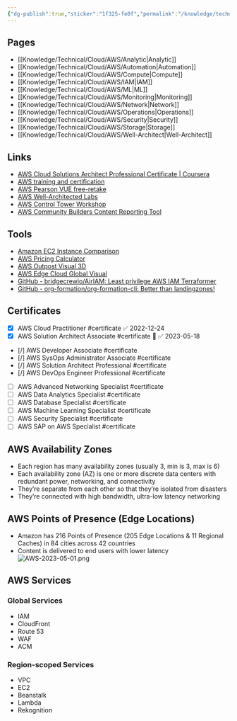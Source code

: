 ```yaml
---
{"dg-publish":true,"sticker":"1f325-fe0f","permalink":"/knowledge/technical/cloud/aws/aws/","dgPassFrontmatter":true}
---
```


## Pages

- [[Knowledge/Technical/Cloud/AWS/Analytic\|Analytic]]
- [[Knowledge/Technical/Cloud/AWS/Automation\|Automation]]
- [[Knowledge/Technical/Cloud/AWS/Compute\|Compute]]
- [[Knowledge/Technical/Cloud/AWS/IAM\|IAM]]
- [[Knowledge/Technical/Cloud/AWS/ML\|ML]]
- [[Knowledge/Technical/Cloud/AWS/Monitoring\|Monitoring]]
- [[Knowledge/Technical/Cloud/AWS/Network\|Network]]
- [[Knowledge/Technical/Cloud/AWS/Operations\|Operations]]
- [[Knowledge/Technical/Cloud/AWS/Security\|Security]]
- [[Knowledge/Technical/Cloud/AWS/Storage\|Storage]]
- [[Knowledge/Technical/Cloud/AWS/Well-Architect\|Well-Architect]]


## Links
- [AWS Cloud Solutions Architect Professional Certificate | Coursera](https://www.coursera.org/professional-certificates/aws-cloud-solutions-architect)
- [AWS training and certification](https://www.aws.training/Certification)
- [AWS Pearson VUE free-retake](https://home.pearsonvue.com/aws/free-retake)
- [AWS Well-Architected Labs](https://wellarchitectedlabs.com/operational-excellence/100_labs/100_inventory_patch_management/1_intro/)
- [AWS Control Tower Workshop](https://controltower.aws-management.tools/core/accountfactory/)
- [AWS Community Builders Content Reporting Tool](https://www.0100000101010111010100110110001101100010.com/#/)
## Tools
- [Amazon EC2 Instance Comparison](https://instances.vantage.sh/)
- [AWS Pricing Calculator](https://calculator.aws/#/)
- [AWS Outpost Visual 3D](https://apps.kaonadn.net/5181491956940800/AWSOutpost/index.html?lang=en#Catalog)
- [AWS Edge Cloud Global Visual](https://apps.kaonadn.net/5181491956940800/index.html)
- [GitHub - bridgecrewio/AirIAM: Least privilege AWS IAM Terraformer](https://github.com/bridgecrewio/AirIAM)
- [GitHub - org-formation/org-formation-cli: Better than landingzones!](https://github.com/org-formation/org-formation-cli)
## Certificates

- [x] AWS Cloud Practitioner #certificate ✅ 2022-12-24
- [x] AWS Solution Architect Associate #certificate 🔼 ✅ 2023-05-18
- [/] AWS Developer Associate #certificate
- [/] AWS SysOps Administrator Associate #certificate
- [/] AWS Solution Architect Professional #certificate
- [/] AWS DevOps Engineer Professional #certificate
- [ ] AWS Advanced Networking Specialist #certificate
- [ ] AWS Data Analytics Specialist #certificate
- [ ] AWS Database Specialist #certificate
- [ ] AWS Machine Learning Specialist #certificate
- [ ] AWS Security Specialist #certificate
- [ ] AWS SAP on AWS Specialist #certificate
## AWS Availability Zones
- Each region has many availability zones (usually 3, min is 3, max is 6) 
- Each availability zone (AZ) is one or more discrete data centers with redundant power, networking, and connectivity
- They’re separate from each other so that they’re isolated from disasters
- They’re connected with high bandwidth, ultra-low latency networking
## AWS Points of Presence (Edge Locations)
- Amazon has 216 Points of Presence (205 Edge Locations & 11 Regional Caches) in 84 cities across 42 countries
- Content is delivered to end users with lower latency
![AWS-2023-05-01.png](/img/user/Attachments/AWS-2023-05-01.png)
## AWS Services
### Global Services
- IAM
- CloudFront
- Route 53
- WAF
- ACM
### Region-scoped Services
- VPC
- EC2
- Beanstalk
- Lambda
- Rekognition